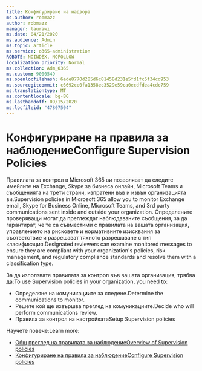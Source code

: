 ```yaml
---
title: Конфигуриране на надзора
ms.author: robmazz
author: robmazz
manager: laurawi
ms.date: 04/21/2020
ms.audience: Admin
ms.topic: article
ms.service: o365-administration
ROBOTS: NOINDEX, NOFOLLOW
localization_priority: Normal
ms.collection: Adm_O365
ms.custom: 9000549
ms.openlocfilehash: 6ade8770d285d6c81458d231e5fd1fc5f34cd953
ms.sourcegitcommit: c6692ce0fa1358ec3529e59ca0ecdfdea4cdc759
ms.translationtype: MT
ms.contentlocale: bg-BG
ms.lasthandoff: 09/15/2020
ms.locfileid: "47807504"
---
```

# <a name="configure-supervision-policies"></a><span data-ttu-id="9433d-102">Конфигуриране на правила за наблюдение</span><span class="sxs-lookup"><span data-stu-id="9433d-102">Configure Supervision Policies</span></span>

<span data-ttu-id="9433d-103">Правилата за контрол в Microsoft 365 ви позволяват да следите имейлите на Exchange, Skype за бизнеса онлайн, Microsoft Teams и съобщенията на трети страни, изпратени във и извън организацията ви.</span><span class="sxs-lookup"><span data-stu-id="9433d-103">Supervision policies in Microsoft 365 allow you to monitor Exchange email, Skype for Business Online, Microsoft Teams, and 3rd party communications sent inside and outside your organization.</span></span> <span data-ttu-id="9433d-104">Определените проверяващи могат да преглеждат наблюдаваните съобщения, за да гарантират, че те са съвместими с правилата на вашата организация, управлението на рисковете и нормативните изисквания за съответствие и разрешават тяхното разрешаване с тип класификация.</span><span class="sxs-lookup"><span data-stu-id="9433d-104">Designated reviewers can examine monitored messages to ensure they are compliant with your organization's policies, risk management, and regulatory compliance standards and resolve them with a classification type.</span></span>

<span data-ttu-id="9433d-105">За да използвате правилата за контрол във вашата организация, трябва да:</span><span class="sxs-lookup"><span data-stu-id="9433d-105">To use Supervision policies in your organization, you need to:</span></span>

- <span data-ttu-id="9433d-106">Определяне на комуникациите за следене.</span><span class="sxs-lookup"><span data-stu-id="9433d-106">Determine the communications to monitor.</span></span>
- <span data-ttu-id="9433d-107">Решете кой ще извършва преглед на комуникациите.</span><span class="sxs-lookup"><span data-stu-id="9433d-107">Decide who will perform communications review.</span></span>
- <span data-ttu-id="9433d-108">Правила за контрол на настройката</span><span class="sxs-lookup"><span data-stu-id="9433d-108">Setup Supervision policies</span></span>

<span data-ttu-id="9433d-109">Научете повече:</span><span class="sxs-lookup"><span data-stu-id="9433d-109">Learn more:</span></span>

- [<span data-ttu-id="9433d-110">Общ преглед на правилата за наблюдение</span><span class="sxs-lookup"><span data-stu-id="9433d-110">Overview of Supervision policies</span></span>](https://docs.microsoft.com/microsoft-365/compliance/supervision-policies)
- [<span data-ttu-id="9433d-111">Конфигуриране на правила за наблюдение</span><span class="sxs-lookup"><span data-stu-id="9433d-111">Configure Supervision policies</span></span>](https://docs.microsoft.com/microsoft-365/compliance/configure-supervision-policies)
